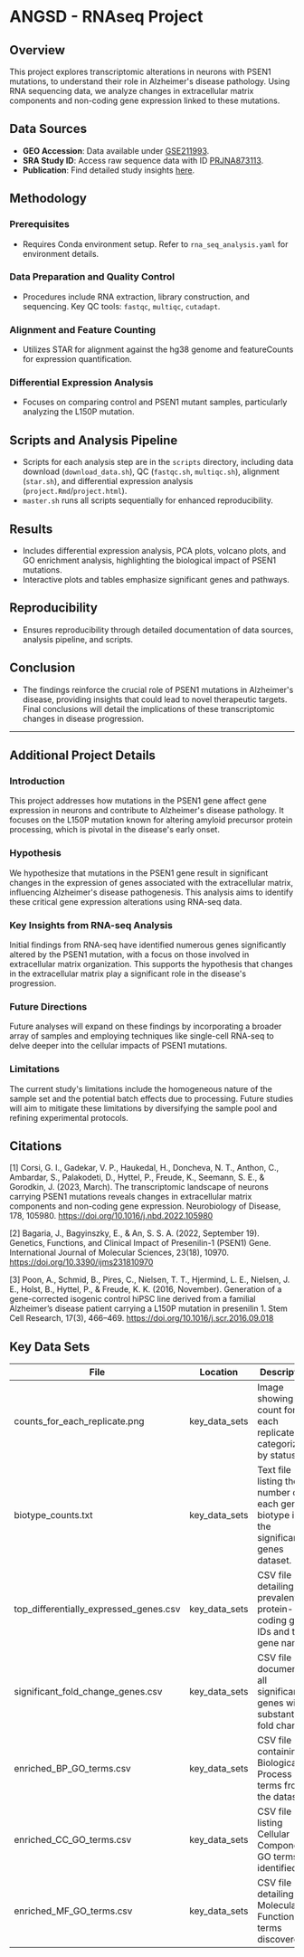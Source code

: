 # ANGSD - RNAseq Project

## Overview
This project explores transcriptomic alterations in neurons with PSEN1 mutations, to understand their role in Alzheimer's disease pathology. Using RNA sequencing data, we analyze changes in extracellular matrix components and non-coding gene expression linked to these mutations.

## Data Sources
- **GEO Accession**: Data available under [GSE211993](https://www.ncbi.nlm.nih.gov/geo/query/acc.cgi?acc=GSE211993).
- **SRA Study ID**: Access raw sequence data with ID [PRJNA873113](https://www.ncbi.nlm.nih.gov/Traces/study/?acc=PRJNA873113&o=acc_s%3Aa).
- **Publication**: Find detailed study insights [here](https://www.sciencedirect.com/science/article/pii/S0969996122003722?via%3Dihub).

## Methodology

### Prerequisites
- Requires Conda environment setup. Refer to `rna_seq_analysis.yaml` for environment details.

### Data Preparation and Quality Control
- Procedures include RNA extraction, library construction, and sequencing. Key QC tools: `fastqc`, `multiqc`, `cutadapt`.

### Alignment and Feature Counting
- Utilizes STAR for alignment against the hg38 genome and featureCounts for expression quantification.

### Differential Expression Analysis
- Focuses on comparing control and PSEN1 mutant samples, particularly analyzing the L150P mutation.

## Scripts and Analysis Pipeline
- Scripts for each analysis step are in the `scripts` directory, including data download (`download_data.sh`), QC (`fastqc.sh`, `multiqc.sh`), alignment (`star.sh`), and differential expression analysis (`project.Rmd`/`project.html`).
- `master.sh` runs all scripts sequentially for enhanced reproducibility.

## Results
- Includes differential expression analysis, PCA plots, volcano plots, and GO enrichment analysis, highlighting the biological impact of PSEN1 mutations.
- Interactive plots and tables emphasize significant genes and pathways.

## Reproducibility
- Ensures reproducibility through detailed documentation of data sources, analysis pipeline, and scripts.

## Conclusion
- The findings reinforce the crucial role of PSEN1 mutations in Alzheimer's disease, providing insights that could lead to novel therapeutic targets. Final conclusions will detail the implications of these transcriptomic changes in disease progression.

---

## Additional Project Details

### Introduction
This project addresses how mutations in the PSEN1 gene affect gene expression in neurons and contribute to Alzheimer's disease pathology. It focuses on the L150P mutation known for altering amyloid precursor protein processing, which is pivotal in the disease's early onset.

### Hypothesis
We hypothesize that mutations in the PSEN1 gene result in significant changes in the expression of genes associated with the extracellular matrix, influencing Alzheimer's disease pathogenesis. This analysis aims to identify these critical gene expression alterations using RNA-seq data.

### Key Insights from RNA-seq Analysis
Initial findings from RNA-seq have identified numerous genes significantly altered by the PSEN1 mutation, with a focus on those involved in extracellular matrix organization. This supports the hypothesis that changes in the extracellular matrix play a significant role in the disease's progression.

### Future Directions
Future analyses will expand on these findings by incorporating a broader array of samples and employing techniques like single-cell RNA-seq to delve deeper into the cellular impacts of PSEN1 mutations.

### Limitations
The current study's limitations include the homogeneous nature of the sample set and the potential batch effects due to processing. Future studies will aim to mitigate these limitations by diversifying the sample pool and refining experimental protocols.

## Citations
[1] Corsi, G. I., Gadekar, V. P., Haukedal, H., Doncheva, N. T., Anthon, C., Ambardar, S., Palakodeti, D., Hyttel, P., Freude, K., Seemann, S. E., & Gorodkin, J. (2023, March). The transcriptomic landscape of neurons carrying PSEN1 mutations reveals changes in extracellular matrix components and non-coding gene expression. Neurobiology of Disease, 178, 105980. https://doi.org/10.1016/j.nbd.2022.105980

[2] Bagaria, J., Bagyinszky, E., & An, S. S. A. (2022, September 19). Genetics, Functions, and Clinical Impact of Presenilin-1 (PSEN1) Gene. International Journal of Molecular Sciences, 23(18), 10970. https://doi.org/10.3390/ijms231810970

[3] Poon, A., Schmid, B., Pires, C., Nielsen, T. T., Hjermind, L. E., Nielsen, J. E., Holst, B., Hyttel, P., & Freude, K. K. (2016, November). Generation of a gene-corrected isogenic control hiPSC line derived from a familial Alzheimer’s disease patient carrying a L150P mutation in presenilin 1. Stem Cell Research, 17(3), 466–469. https://doi.org/10.1016/j.scr.2016.09.018

## Key Data Sets
| File                                     | Location        | Description                                                       |
|------------------------------------------|-----------------|-------------------------------------------------------------------|
| counts_for_each_replicate.png            | key_data_sets   | Image showing the count for each replicate, categorized by status.|
| biotype_counts.txt                       | key_data_sets   | Text file listing the number of each gene biotype in the significant genes dataset. |
| top_differentially_expressed_genes.csv   | key_data_sets   | CSV file detailing prevalent protein-coding gene IDs and their gene names. |
| significant_fold_change_genes.csv        | key_data_sets   | CSV file documenting all significant genes with substantial fold change. |
| enriched_BP_GO_terms.csv                 | key_data_sets   | CSV file containing Biological Process GO terms from the dataset. |
| enriched_CC_GO_terms.csv                 | key_data_sets   | CSV file listing Cellular Component GO terms identified. |
| enriched_MF_GO_terms.csv                 | key_data_sets   | CSV file detailing Molecular Function GO terms discovered. |
